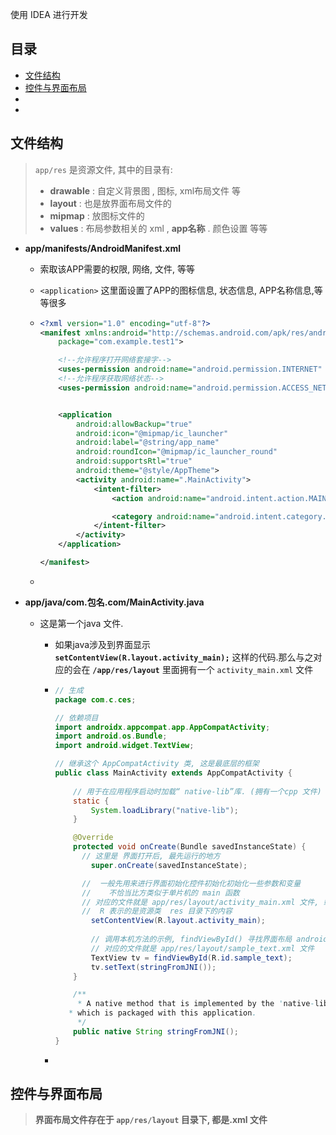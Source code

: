 使用 IDEA 进行开发

## 目录

- [文件结构](#文件结构)
- [控件与界面布局](#控件与界面布局)
- 
- 











## 文件结构

> `app/res`  是资源文件, 其中的目录有:
>
> - **drawable** : 自定义背景图 , 图标, xml布局文件 等
> - **layout**  : 也是放界面布局文件的
> - **mipmap** : 放图标文件的
> - **values** : 布局参数相关的 xml , **app名称** . 颜色设置 等等

- **app/manifests/AndroidManifest.xml**
  - 索取该APP需要的权限, 网络, 文件, 等等
  
  - `<application>` 这里面设置了APP的图标信息, 状态信息, APP名称信息,等等很多
  
  - ```xml
    <?xml version="1.0" encoding="utf-8"?>
    <manifest xmlns:android="http://schemas.android.com/apk/res/android"
        package="com.example.test1">
    
        <!--允许程序打开网络套接字-->
        <uses-permission android:name="android.permission.INTERNET" />
        <!--允许程序获取网络状态-->
        <uses-permission android:name="android.permission.ACCESS_NETWORK_STATE" />
    
    
        <application
            android:allowBackup="true"
            android:icon="@mipmap/ic_launcher"
            android:label="@string/app_name"
            android:roundIcon="@mipmap/ic_launcher_round"
            android:supportsRtl="true"
            android:theme="@style/AppTheme">
            <activity android:name=".MainActivity">
                <intent-filter>
                    <action android:name="android.intent.action.MAIN" />
    
                    <category android:name="android.intent.category.LAUNCHER" />
                </intent-filter>
            </activity>
        </application>
    
    </manifest>
    ```
  
  - 



- **app/java/com.包名.com/MainActivity.java**

  - 这是第一个java 文件.

    - 如果java涉及到界面显示  **`setContentView(R.layout.activity_main);`**  这样的代码.那么与之对应的会在 **`/app/res/layout`** 里面拥有一个 `activity_main.xml` 文件

    - ```java
      // 生成
      package com.c.ces;
      
      // 依赖项目
      import androidx.appcompat.app.AppCompatActivity;
      import android.os.Bundle;
      import android.widget.TextView;
      
      // 继承这个 AppCompatActivity 类, 这是最底层的框架
      public class MainActivity extends AppCompatActivity {
        
          // 用于在应用程序启动时加载“ native-lib”库. (拥有一个cpp 文件)
          static {
              System.loadLibrary("native-lib");
          }
      
          @Override
          protected void onCreate(Bundle savedInstanceState) {
            // 这里是 界面打开后, 最先运行的地方
              super.onCreate(savedInstanceState);
      
            //  一般先用来进行界面初始化控件初始化初始化一些参数和变量 
            //    不恰当比方类似于单片机的 main 函数 
            // 对应的文件就是 app/res/layout/activity_main.xml 文件, 载入这个界面
            //  R 表示的是资源类  res 目录下的内容
              setContentView(R.layout.activity_main);
      			
              // 调用本机方法的示例, findViewById() 寻找界面布局 android:id="@+id/sample_text"
              // 对应的文件就是 app/res/layout/sample_text.xml 文件
              TextView tv = findViewById(R.id.sample_text);
              tv.setText(stringFromJNI());
          }
      
          /**
           * A native method that is implemented by the 'native-lib' native library,
         * which is packaged with this application.
           */
          public native String stringFromJNI();
      }
      
      ```
      
    - 





## 控件与界面布局

> **界面布局文件存在于   `app/res/layout` 目录下, 都是.xml 文件**





















